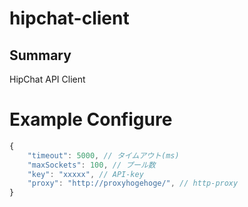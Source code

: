 hipchat-client
=========

## Summary

HipChat API Client

# Example Configure
```javascript
{
    "timeout": 5000, // タイムアウト(ms)
    "maxSockets": 100, // プール数
    "key": "xxxxx", // API-key
    "proxy": "http://proxyhogehoge/", // http-proxy
}
```
